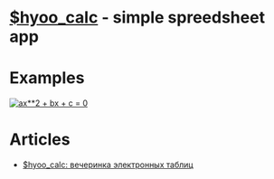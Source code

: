 # [$hyoo_calc](http://mol.js.org/app/calc/) - simple spreedsheet app

# Examples

[![a*x**2 + b*x + c = 0](https://habrastorage.org/web/884/8fb/059/8848fb0592dd4b39a3110c8e67a5ffa6.png)](http://mol.js.org/app/calc/#title=a*x**2%20%2B%20b*x%20%2B%20c%20%3D%200/A1=a/B2=6/A2=3/B1=b/C1=c/E1=D/E2=%3D%20B2**2%20-%204*A2*C2/G1=x1/G2=%3D%20%28%20-B2%20%2B%20sqrt%28E2%29%20%29%20%2F%202%20%2F%20A2/H1=x2/H2=%3D%20%28%20-B2%20-%20sqrt%28E2%29%20%29%20%2F%202%20%2F%20A2/C2=0)

# Articles

- [$hyoo_calc: вечеринка электронных таблиц](https://habrahabr.ru/post/338804/)
